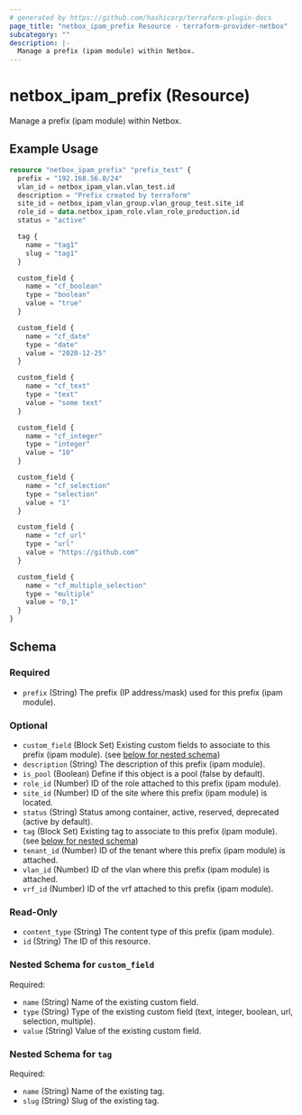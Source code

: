 ```yaml
---
# generated by https://github.com/hashicorp/terraform-plugin-docs
page_title: "netbox_ipam_prefix Resource - terraform-provider-netbox"
subcategory: ""
description: |-
  Manage a prefix (ipam module) within Netbox.
---
```


# netbox_ipam_prefix (Resource)

Manage a prefix (ipam module) within Netbox.

## Example Usage

```terraform
resource "netbox_ipam_prefix" "prefix_test" {
  prefix = "192.168.56.0/24"
  vlan_id = netbox_ipam_vlan.vlan_test.id
  description = "Prefix created by terraform"
  site_id = netbox_ipam_vlan_group.vlan_group_test.site_id
  role_id = data.netbox_ipam_role.vlan_role_production.id
  status = "active"

  tag {
    name = "tag1"
    slug = "tag1"
  }

  custom_field {
    name = "cf_boolean"
    type = "boolean"
    value = "true"
  }

  custom_field {
    name = "cf_date"
    type = "date"
    value = "2020-12-25"
  }

  custom_field {
    name = "cf_text"
    type = "text"
    value = "some text"
  }

  custom_field {
    name = "cf_integer"
    type = "integer"
    value = "10"
  }

  custom_field {
    name = "cf_selection"
    type = "selection"
    value = "1"
  }

  custom_field {
    name = "cf_url"
    type = "url"
    value = "https://github.com"
  }

  custom_field {
    name = "cf_multiple_selection"
    type = "multiple"
    value = "0,1"
  }
}
```

<!-- schema generated by tfplugindocs -->
## Schema

### Required

- `prefix` (String) The prefix (IP address/mask) used for this prefix (ipam module).

### Optional

- `custom_field` (Block Set) Existing custom fields to associate to this prefix (ipam module). (see [below for nested schema](#nestedblock--custom_field))
- `description` (String) The description of this prefix (ipam module).
- `is_pool` (Boolean) Define if this object is a pool (false by default).
- `role_id` (Number) ID of the role attached to this prefix (ipam module).
- `site_id` (Number) ID of the site where this prefix (ipam module) is located.
- `status` (String) Status among container, active, reserved, deprecated (active by default).
- `tag` (Block Set) Existing tag to associate to this prefix (ipam module). (see [below for nested schema](#nestedblock--tag))
- `tenant_id` (Number) ID of the tenant where this prefix (ipam module) is attached.
- `vlan_id` (Number) ID of the vlan where this prefix (ipam module) is attached.
- `vrf_id` (Number) ID of the vrf attached to this prefix (ipam module).

### Read-Only

- `content_type` (String) The content type of this prefix (ipam module).
- `id` (String) The ID of this resource.

<a id="nestedblock--custom_field"></a>
### Nested Schema for `custom_field`

Required:

- `name` (String) Name of the existing custom field.
- `type` (String) Type of the existing custom field (text, integer, boolean, url, selection, multiple).
- `value` (String) Value of the existing custom field.


<a id="nestedblock--tag"></a>
### Nested Schema for `tag`

Required:

- `name` (String) Name of the existing tag.
- `slug` (String) Slug of the existing tag.


